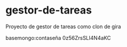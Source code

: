 # gestor-de-tareas
Proyecto de gestor de tareas como  clon de gira

basemongo:contaseña 0z56ZrsSLI4N4aKC